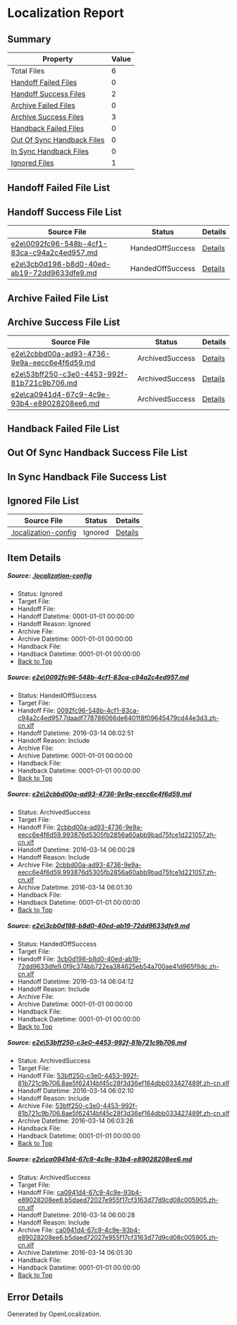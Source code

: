 # <a name='report-top'></a> Localization Report

## Summary
 Property | Value 
 -------- | ----- 
 Total Files | 6
[ Handoff Failed Files ](#handoff-failed-list)| 0
[ Handoff Success Files ](#handoff-success-list)| 2
[ Archive Failed Files ](#archive-failed-list)| 0
[ Archive Success Files ](#archive-success-list)| 3
[ Handback Failed Files ](#handback-failed-list)| 0
[ Out Of Sync Handback Files ](#outofsync-handback-success-list)| 0
[ In Sync Handback Files ](#insync-handback-success-list)| 0
[ Ignored Files ](#ignored-list)| 1

## <a name='handoff-failed-list'></a> Handoff Failed File List

## <a name='handoff-success-list'></a> Handoff Success File List
 Source File | Status | Details 
 ----------- | ------ | ------- 
 [e2e\0092fc96-548b-4cf1-83ca-c94a2c4ed957.md](https://github.com/OpenLocalizationTest/oltest/blob/996a31f72b6c7e022ad38c01a6517174ca46a249/e2e/0092fc96-548b-4cf1-83ca-c94a2c4ed957.md) | HandedOffSuccess | [Details](#48f646def3c2c00e457c0ca1763ca8710e9dce941)
 [e2e\3cb0d198-b8d0-40ed-ab19-72dd9633dfe9.md](https://github.com/OpenLocalizationTest/oltest/blob/370e41e43c7c3c0c93b0adb455fd69adb24170fa/e2e/3cb0d198-b8d0-40ed-ab19-72dd9633dfe9.md) | HandedOffSuccess | [Details](#3d263a1cecfa593b6d9dbda38ff7025b272ccb083)

## <a name='archive-failed-list'></a> Archive Failed File List

## <a name='archive-success-list'></a> Archive Success File List
 Source File | Status | Details 
 ----------- | ------ | ------- 
 [e2e\2cbbd00a-ad93-4736-9e9a-eecc6e4f6d59.md](https://github.com/OpenLocalizationTest/oltest/blob/92bce5e15a93f342cd1d079aa3289bf6d5525d48/e2e/2cbbd00a-ad93-4736-9e9a-eecc6e4f6d59.md) | ArchivedSuccess | [Details](#a156e22df7895a91113764b3c1994b3582df6e6b2)
 [e2e\53bff250-c3e0-4453-992f-81b721c9b706.md](https://github.com/OpenLocalizationTest/oltest/blob/de035956e8167c3575017f0cc72147539836e49c/e2e/53bff250-c3e0-4453-992f-81b721c9b706.md) | ArchivedSuccess | [Details](#60d389dfa3c3f82e8f36ffb6cc470cd726f8915a4)
 [e2e\ca0941d4-67c9-4c9e-93b4-e89028208ee6.md](https://github.com/OpenLocalizationTest/oltest/blob/92bce5e15a93f342cd1d079aa3289bf6d5525d48/e2e/ca0941d4-67c9-4c9e-93b4-e89028208ee6.md) | ArchivedSuccess | [Details](#26c76d7837c9e08f8c2aadfd57545056f65ff7615)

## <a name='handback-failed-list'></a> Handback Failed File List

## <a name='outofsync-handback-success-list'></a> Out Of Sync Handback Success File List

## <a name='insync-handback-success-list'></a> In Sync Handback File Success List

## <a name='ignored-list'></a> Ignored File List
 Source File | Status | Details 
 ----------- | ------ | ------- 
 [.localization-config](https://github.com/OpenLocalizationTest/oltest/blob/370e41e43c7c3c0c93b0adb455fd69adb24170fa/.localization-config) | Ignored | [Details](#66aca4b1c2f43b14ec41e0e427345df94af1d5e10)

## Item Details
##### <a name='66aca4b1c2f43b14ec41e0e427345df94af1d5e10'></a> Source: [.localization-config](https://github.com/OpenLocalizationTest/oltest/blob/370e41e43c7c3c0c93b0adb455fd69adb24170fa/.localization-config)
* Status: Ignored
* Target File: 
* Handoff File: 
* Handoff Datetime: 0001-01-01 00:00:00
* Handoff Reason: Ignored
* Archive File: 
* Archive Datetime: 0001-01-01 00:00:00
* Handback File: 
* Handback Datetime: 0001-01-01 00:00:00
* [Back to Top](#report-top)

##### <a name='48f646def3c2c00e457c0ca1763ca8710e9dce941'></a> Source: [e2e\0092fc96-548b-4cf1-83ca-c94a2c4ed957.md](https://github.com/OpenLocalizationTest/oltest/blob/996a31f72b6c7e022ad38c01a6517174ca46a249/e2e/0092fc96-548b-4cf1-83ca-c94a2c4ed957.md)
* Status: HandedOffSuccess
* Target File: 
* Handoff File: [0092fc96-548b-4cf1-83ca-c94a2c4ed957.7daadf778786066de6401f8f09645479cd44e3d3.zh-cn.xlf](https://github.com/OpenLocalizationTestOrg/olhandoff/blob/df26c19044bc7f2b8898ce4bed09757b6bd527ce/ol-handoff/OpenLocalizationTestOrg/oltest.zh-cn/xinjiang/ht/0092fc96-548b-4cf1-83ca-c94a2c4ed957.7daadf778786066de6401f8f09645479cd44e3d3.zh-cn.xlf)
* Handoff Datetime: 2016-03-14 06:02:51
* Handoff Reason: Include
* Archive File: 
* Archive Datetime: 0001-01-01 00:00:00
* Handback File: 
* Handback Datetime: 0001-01-01 00:00:00
* [Back to Top](#report-top)

##### <a name='a156e22df7895a91113764b3c1994b3582df6e6b2'></a> Source: [e2e\2cbbd00a-ad93-4736-9e9a-eecc6e4f6d59.md](https://github.com/OpenLocalizationTest/oltest/blob/92bce5e15a93f342cd1d079aa3289bf6d5525d48/e2e/2cbbd00a-ad93-4736-9e9a-eecc6e4f6d59.md)
* Status: ArchivedSuccess
* Target File: 
* Handoff File: [2cbbd00a-ad93-4736-9e9a-eecc6e4f6d59.993876d5305fb2856a60abb9bad75fce1d221057.zh-cn.xlf](https://github.com/OpenLocalizationTestOrg/olhandoff/blob/956fef6632102003fa8cff20f08de19b629e0b4a/ol-handoff/OpenLocalizationTestOrg/oltest.zh-cn/xinjiang/ht/2cbbd00a-ad93-4736-9e9a-eecc6e4f6d59.993876d5305fb2856a60abb9bad75fce1d221057.zh-cn.xlf)
* Handoff Datetime: 2016-03-14 06:00:28
* Handoff Reason: Include
* Archive File: [2cbbd00a-ad93-4736-9e9a-eecc6e4f6d59.993876d5305fb2856a60abb9bad75fce1d221057.zh-cn.xlf](https://github.com/OpenLocalizationTestOrg/olhandoff/blob/3e40f850cbcb9bd0914289e9edfed4299eb41787/ol-handoff/OpenLocalizationTestOrg/oltest.zh-cn/xinjiang/ht/archive/2cbbd00a-ad93-4736-9e9a-eecc6e4f6d59.993876d5305fb2856a60abb9bad75fce1d221057.zh-cn.xlf)
* Archive Datetime: 2016-03-14 06:01:30
* Handback File: 
* Handback Datetime: 0001-01-01 00:00:00
* [Back to Top](#report-top)

##### <a name='3d263a1cecfa593b6d9dbda38ff7025b272ccb083'></a> Source: [e2e\3cb0d198-b8d0-40ed-ab19-72dd9633dfe9.md](https://github.com/OpenLocalizationTest/oltest/blob/370e41e43c7c3c0c93b0adb455fd69adb24170fa/e2e/3cb0d198-b8d0-40ed-ab19-72dd9633dfe9.md)
* Status: HandedOffSuccess
* Target File: 
* Handoff File: [3cb0d198-b8d0-40ed-ab19-72dd9633dfe9.0f9c374bb722ea384625eb54a700ae41d965f9dc.zh-cn.xlf](https://github.com/OpenLocalizationTestOrg/olhandoff/blob/bc971fb08dbac0c9c6d3cf42759fcc27d5c19398/ol-handoff/OpenLocalizationTestOrg/oltest.zh-cn/xinjiang/ht/3cb0d198-b8d0-40ed-ab19-72dd9633dfe9.0f9c374bb722ea384625eb54a700ae41d965f9dc.zh-cn.xlf)
* Handoff Datetime: 2016-03-14 06:04:12
* Handoff Reason: Include
* Archive File: 
* Archive Datetime: 0001-01-01 00:00:00
* Handback File: 
* Handback Datetime: 0001-01-01 00:00:00
* [Back to Top](#report-top)

##### <a name='60d389dfa3c3f82e8f36ffb6cc470cd726f8915a4'></a> Source: [e2e\53bff250-c3e0-4453-992f-81b721c9b706.md](https://github.com/OpenLocalizationTest/oltest/blob/de035956e8167c3575017f0cc72147539836e49c/e2e/53bff250-c3e0-4453-992f-81b721c9b706.md)
* Status: ArchivedSuccess
* Target File: 
* Handoff File: [53bff250-c3e0-4453-992f-81b721c9b706.8ae5f62414bf45c28f3d36ef164dbb033427489f.zh-cn.xlf](https://github.com/OpenLocalizationTestOrg/olhandoff/blob/b05513d2294ccf32f2d18aa37b7ca5ef2fdf1284/ol-handoff/OpenLocalizationTestOrg/oltest.zh-cn/xinjiang/ht/53bff250-c3e0-4453-992f-81b721c9b706.8ae5f62414bf45c28f3d36ef164dbb033427489f.zh-cn.xlf)
* Handoff Datetime: 2016-03-14 06:02:10
* Handoff Reason: Include
* Archive File: [53bff250-c3e0-4453-992f-81b721c9b706.8ae5f62414bf45c28f3d36ef164dbb033427489f.zh-cn.xlf](https://github.com/OpenLocalizationTestOrg/olhandoff/blob/b4bd9a476b26c73939ac7e9cfe94c4a1374199c5/ol-handoff/OpenLocalizationTestOrg/oltest.zh-cn/xinjiang/ht/archive/53bff250-c3e0-4453-992f-81b721c9b706.8ae5f62414bf45c28f3d36ef164dbb033427489f.zh-cn.xlf)
* Archive Datetime: 2016-03-14 06:03:26
* Handback File: 
* Handback Datetime: 0001-01-01 00:00:00
* [Back to Top](#report-top)

##### <a name='26c76d7837c9e08f8c2aadfd57545056f65ff7615'></a> Source: [e2e\ca0941d4-67c9-4c9e-93b4-e89028208ee6.md](https://github.com/OpenLocalizationTest/oltest/blob/92bce5e15a93f342cd1d079aa3289bf6d5525d48/e2e/ca0941d4-67c9-4c9e-93b4-e89028208ee6.md)
* Status: ArchivedSuccess
* Target File: 
* Handoff File: [ca0941d4-67c9-4c9e-93b4-e89028208ee6.b5daed72027e955f17cf3163d77d9cd08c005905.zh-cn.xlf](https://github.com/OpenLocalizationTestOrg/olhandoff/blob/956fef6632102003fa8cff20f08de19b629e0b4a/ol-handoff/OpenLocalizationTestOrg/oltest.zh-cn/xinjiang/ht/ca0941d4-67c9-4c9e-93b4-e89028208ee6.b5daed72027e955f17cf3163d77d9cd08c005905.zh-cn.xlf)
* Handoff Datetime: 2016-03-14 06:00:28
* Handoff Reason: Include
* Archive File: [ca0941d4-67c9-4c9e-93b4-e89028208ee6.b5daed72027e955f17cf3163d77d9cd08c005905.zh-cn.xlf](https://github.com/OpenLocalizationTestOrg/olhandoff/blob/3e40f850cbcb9bd0914289e9edfed4299eb41787/ol-handoff/OpenLocalizationTestOrg/oltest.zh-cn/xinjiang/ht/archive/ca0941d4-67c9-4c9e-93b4-e89028208ee6.b5daed72027e955f17cf3163d77d9cd08c005905.zh-cn.xlf)
* Archive Datetime: 2016-03-14 06:01:30
* Handback File: 
* Handback Datetime: 0001-01-01 00:00:00
* [Back to Top](#report-top)


## Error Details

Generated by OpenLocalization.

